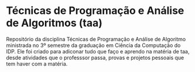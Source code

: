 # Técnicas de Programação e Análise de Algoritmos (taa)

Repositório da disciplina Técnicas de Programação e Análise de Algoritmo ministrada no 3º semestre da graduação em Ciência da Computação do IDP. Ele foi criado para adiconar tudo que faço e aprendo na matéria de taa, desde atividades que o professsor passa, provas e projetos pessoais que tem haver com a matéria.
